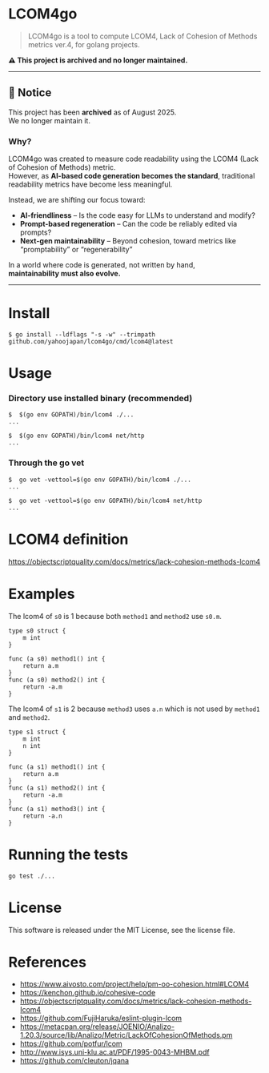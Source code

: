 # LCOM4go
> LCOM4go is a tool to compute LCOM4, Lack of Cohesion of Methods metrics ver.4, for golang projects.

**⚠️ This project is archived and no longer maintained.**

---

## 📌 Notice

This project has been **archived** as of August 2025.  
We no longer maintain it.

### Why?

LCOM4go was created to measure code readability using the LCOM4 (Lack of Cohesion of Methods) metric.  
However, as **AI-based code generation becomes the standard**, traditional readability metrics have become less meaningful.

Instead, we are shifting our focus toward:

- **AI-friendliness** – Is the code easy for LLMs to understand and modify?
- **Prompt-based regeneration** – Can the code be reliably edited via prompts?
- **Next-gen maintainability** – Beyond cohesion, toward metrics like “promptability” or “regenerability”

In a world where code is generated, not written by hand,  
**maintainability must also evolve.**

---

# Install
```
$ go install --ldflags "-s -w" --trimpath github.com/yahoojapan/lcom4go/cmd/lcom4@latest
```

# Usage
### Directory use installed binary (recommended)

```
$  $(go env GOPATH)/bin/lcom4 ./...
...

$  $(go env GOPATH)/bin/lcom4 net/http
...
```

### Through the go vet

```
$  go vet -vettool=$(go env GOPATH)/bin/lcom4 ./...
...

$  go vet -vettool=$(go env GOPATH)/bin/lcom4 net/http
...
```

# LCOM4 definition
https://objectscriptquality.com/docs/metrics/lack-cohesion-methods-lcom4


# Examples

The lcom4 of `s0` is 1 because both `method1` and `method2` use `s0.m`.
```
type s0 struct {
	m int
}

func (a s0) method1() int {
	return a.m
}
func (a s0) method2() int {
	return -a.m
}
```


The lcom4 of `s1` is 2 because `method3` uses `a.n` which is not used by `method1` and `method2`.
```
type s1 struct {
	m int
	n int
}

func (a s1) method1() int {
	return a.m
}
func (a s1) method2() int {
	return -a.m
}
func (a s1) method3() int {
	return -a.n
}
```


# Running the tests
```
go test ./...
```


# License

This software is released under the MIT License, see the license file.
# References
* https://www.aivosto.com/project/help/pm-oo-cohesion.html#LCOM4
* https://kenchon.github.io/cohesive-code
* https://objectscriptquality.com/docs/metrics/lack-cohesion-methods-lcom4
* https://github.com/FujiHaruka/eslint-plugin-lcom
* https://metacpan.org/release/JOENIO/Analizo-1.20.3/source/lib/Analizo/Metric/LackOfCohesionOfMethods.pm
* https://github.com/potfur/lcom
* http://www.isys.uni-klu.ac.at/PDF/1995-0043-MHBM.pdf
* https://github.com/cleuton/jqana
